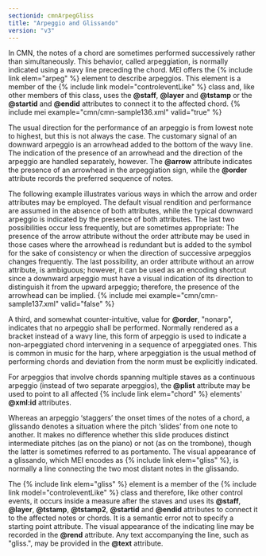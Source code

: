 ```yaml
---
sectionid: cmnArpegGliss
title: "Arpeggio and Glissando"
version: "v3"
---
```


In CMN, the notes of a chord are sometimes performed successively rather than simultaneously. This behavior, called arpeggiation, is normally indicated using a wavy line preceding the chord. MEI offers the {% include link elem="arpeg" %} element to describe arpeggios. This element is a member of the {% include link model="controleventLike" %} class and, like other members of this class, uses the **@staff**, **@layer** and **@tstamp** or the **@startid** and **@endid** attributes to connect it to the affected chord.
{% include mei example="cmn/cmn-sample136.xml" valid="true" %}

The usual direction for the performance of an arpeggio is from lowest note to highest, but this is not always the case. The customary signal of an downward arpeggio is an arrowhead added to the bottom of the wavy line. The indication of the presence of an arrowhead and the direction of the arpeggio are handled separately, however. The **@arrow** attribute indicates the presence of an arrowhead in the arpeggiation sign, while the **@order** attribute records the preferred sequence of notes.

The following example illustrates various ways in which the arrow and order attributes may be employed. The default visual rendition and performance are assumed in the absence of both attributes, while the typical downward arpeggio is indicated by the presence of both attributes. The last two possibilities occur less frequently, but are sometimes appropriate: The presence of the arrow attribute without the order attribute may be used in those cases where the arrowhead is redundant but is added to the symbol for the sake of consistency or when the direction of successive arpeggios changes frequently. The last possibility, an order attribute without an arrow attribute, is ambiguous; however, it can be used as an encoding shortcut since a downward arpeggio must have a visual indication of its direction to distinguish it from the upward arpeggio; therefore, the presence of the arrowhead can be implied.
{% include mei example="cmn/cmn-sample137.xml" valid="false" %}

A third, and somewhat counter-intuitive, value for **@order**, "nonarp", indicates that no arpeggio shall be performed. Normally rendered as a bracket instead of a wavy line, this form of arpeggio is used to indicate a non-arpeggiated chord intervening in a sequence of arpeggiated ones. This is common in music for the harp, where arpeggiation is the usual method of performing chords and deviation from the norm must be explicitly indicated.

For arpeggios that involve chords spanning multiple staves as a continuous arpeggio (instead of two separate arpeggios), the **@plist** attribute may be used to point to all affected {% include link elem="chord" %} elements' **@xml:id** attributes.

Whereas an arpeggio ‘staggers’ the onset times of the notes of a chord, a glissando denotes a situation where the pitch ‘slides’ from one note to another. It makes no difference whether this slide produces distinct intermediate pitches (as on the piano) or not (as on the trombone), though the latter is sometimes referred to as portamento. The visual appearance of a glissando, which MEI encodes as {% include link elem="gliss" %}, is normally a line connecting the two most distant notes in the glissando.

The {% include link elem="gliss" %} element is a member of the {% include link model="controleventLike" %} class and therefore, like other control events, it occurs inside a measure after the staves and uses its **@staff**, **@layer**, **@tstamp**, **@tstamp2**, **@startid** and **@endid** attributes to connect it to the affected notes or chords. It is a semantic error not to specify a starting point attribute. The visual appearance of the indicating line may be recorded in the **@rend** attribute. Any text accompanying the line, such as "gliss.", may be provided in the **@text** attribute.
